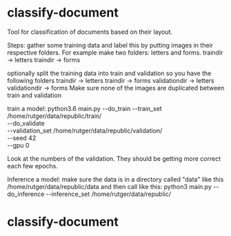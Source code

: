 # classify-document
Tool for classification of documents based on their layout.

Steps:
gather some training data and label this by putting images in their respective folders. For example make two folders: letters and forms.
traindir -> letters
traindir -> forms

optionally split the training data into train and validation so you have the following folders
traindir -> letters
traindir -> forms
validationdir -> letters
validationdir -> forms
Make sure none of the images are duplicated between train and validation


train a model:
python3.6 main.py --do_train --train_set /home/rutger/data/republic/train/ \
 --do_validate \
 --validation_set /home/rutger/data/republic/validation/ \
 --seed 42 \
 --gpu 0

Look at the numbers of the validation. They should be getting more correct each few epochs.


Inference a model:
make sure the data is in a directory called "data" like this
/home/rutger/data/republic/data
and then call like this:
python3 main.py --do_inference --inference_set /home/rutger/data/republic/


# classify-document
